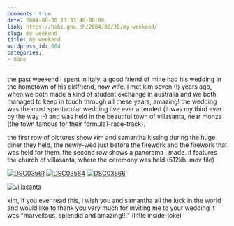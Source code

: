 ```yaml
---
comments: true
date: 2004-08-30 11:33:40+00:00
link: https://habi.gna.ch/2004/08/30/my-weekend/
slug: my-weekend
title: my weekend
wordpress_id: 604
categories:
- none
---
```


the past weekend i spent in italy. a good friend of mine had his wedding in the hometown of his girlfriend, now wife. i met kim seven (!) years ago, when we both made a kind of student exchange in australia and we both managed to keep in touch through all these years, amazing!
the wedding was the most spectacular wedding i've ever attended (it was my third ever by the way :-) and was held in the beautiful town of villasanta, near monza (the town famous for their formula1-race-track).

the first row of pictures show kim and samantha kissing during the huge diner they held, the newly-wed just before the firework and the firework that was held for them. the second row shows a panorama i made. it features the church of villasanta, where the ceremony was held (512kb .mov file) 


[![DSC03561](https://habi.gna.ch/blog/images/DSC03561-tm.jpg)](https://habi.gna.ch/blog/images/DSC03561.JPG) [![DSC03564](https://habi.gna.ch/blog/images/DSC03564-tm.jpg)](https://habi.gna.ch/blog/images/DSC03564.JPG)  [![DSC03566](https://habi.gna.ch/blog/images/DSC03566-tm.jpg)](https://habi.gna.ch/blog/images/DSC03566.JPG)

[![villasanta](https://habi.gna.ch/blog/images/villasanta-tm.jpg)](https://habi.gna.ch/blog/images/villasanta.mov)

kim, if you ever read this, i wish you and samantha all the luck in the world and would like to thank you very much for inviting me to your wedding it was "marvellous, splendid and amazing!!!" (little inside-joke)

